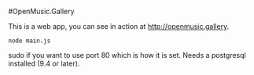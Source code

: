 #OpenMusic.Gallery

This is a web app, you can see in action at http://openmusic.gallery.

    node main.js

sudo if you want to use port 80 which is how it is set. Needs a postgresql installed (9.4 or later).
